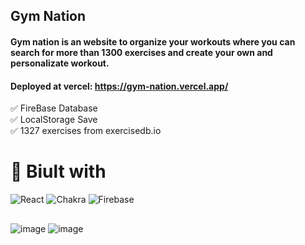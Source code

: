## Gym Nation 
#### Gym nation is an website to organize your workouts where you can search for more than 1300 exercises and create your own and personalizate workout.
#### Deployed at vercel: https://gym-nation.vercel.app/

:white_check_mark: FireBase Database
<Br/>
:white_check_mark: LocalStorage Save
<Br/>
:white_check_mark: 1327 exercises from exercisedb.io

# :rocket: Biult with 

![React](https://img.shields.io/badge/react-%2320232a.svg?style=for-the-badge&logo=react&logoColor=%2361DAFB)
![Chakra](https://img.shields.io/badge/chakra-%234ED1C5.svg?style=for-the-badge&logo=chakraui&logoColor=white)
![Firebase](https://img.shields.io/badge/Firebase-039BE5?style=for-the-badge&logo=Firebase&logoColor=white)

##
![image](https://user-images.githubusercontent.com/99695454/210592537-7f37120b-94c6-4d0e-b8fc-d6ce5dd261e6.png)
![image](https://user-images.githubusercontent.com/99695454/209358353-7e85f6b5-086c-4491-9865-fe30cf7340cb.png)
